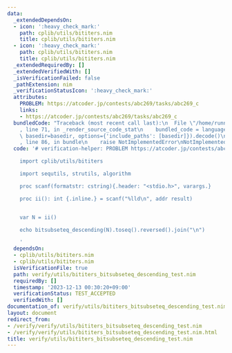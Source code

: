 ```yaml
---
data:
  _extendedDependsOn:
  - icon: ':heavy_check_mark:'
    path: cplib/utils/bititers.nim
    title: cplib/utils/bititers.nim
  - icon: ':heavy_check_mark:'
    path: cplib/utils/bititers.nim
    title: cplib/utils/bititers.nim
  _extendedRequiredBy: []
  _extendedVerifiedWith: []
  _isVerificationFailed: false
  _pathExtension: nim
  _verificationStatusIcon: ':heavy_check_mark:'
  attributes:
    PROBLEM: https://atcoder.jp/contests/abc269/tasks/abc269_c
    links:
    - https://atcoder.jp/contests/abc269/tasks/abc269_c
  bundledCode: "Traceback (most recent call last):\n  File \"/home/runner/.local/lib/python3.10/site-packages/onlinejudge_verify/documentation/build.py\"\
    , line 71, in _render_source_code_stat\n    bundled_code = language.bundle(stat.path,\
    \ basedir=basedir, options={'include_paths': [basedir]}).decode()\n  File \"/home/runner/.local/lib/python3.10/site-packages/onlinejudge_verify/languages/nim.py\"\
    , line 86, in bundle\n    raise NotImplementedError\nNotImplementedError\n"
  code: '# verification-helper: PROBLEM https://atcoder.jp/contests/abc269/tasks/abc269_c

    import cplib/utils/bititers

    import sequtils, strutils, algorithm

    proc scanf(formatstr: cstring){.header: "<stdio.h>", varargs.}

    proc ii(): int {.inline.} = scanf("%lld\n", addr result)


    var N = ii()

    echo bitsubseteq_descending(N).toseq().reversed().join("\n")

    '
  dependsOn:
  - cplib/utils/bititers.nim
  - cplib/utils/bititers.nim
  isVerificationFile: true
  path: verify/utils/bititers_bitsubseteq_descending_test.nim
  requiredBy: []
  timestamp: '2023-12-13 00:30:20+09:00'
  verificationStatus: TEST_ACCEPTED
  verifiedWith: []
documentation_of: verify/utils/bititers_bitsubseteq_descending_test.nim
layout: document
redirect_from:
- /verify/verify/utils/bititers_bitsubseteq_descending_test.nim
- /verify/verify/utils/bititers_bitsubseteq_descending_test.nim.html
title: verify/utils/bititers_bitsubseteq_descending_test.nim
---
```

